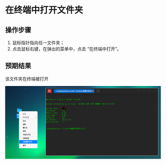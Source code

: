 # 在终端中打开文件夹

## 操作步骤

1. 鼠标指针指向任一文件夹；
2. 点击鼠标右键，在弹出的菜单中，点击 “在终端中打开”。

## 预期结果

该文件夹在终端被打开

![在终端中打开文件夹.png](../img/在终端中打开文件夹.png)
